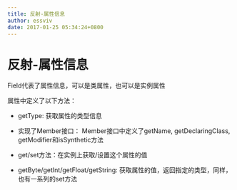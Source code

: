 ```yaml
---
title: 反射-属性信息
author: essviv
date: 2017-01-25 05:34:24+0800
---
```


# 反射-属性信息

Field代表了属性信息，可以是类属性，也可以是实例属性

属性中定义了以下方法：

* getType: 获取属性的类型信息

* 实现了Member接口： Member接口中定义了getName, getDeclaringClass, getModifier和isSynthetic方法

* get/set方法：在实例上获取/设置这个属性的值

* getByte/getInt/getFloat/getString: 获取属性的值，返回指定的类型，同样，也有一系列的set方法